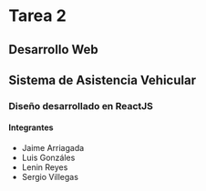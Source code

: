 # Tarea 2
## Desarrollo Web

## Sistema de Asistencia Vehicular

### Diseño desarrollado en ReactJS

#### Integrantes

- Jaime Arriagada
- Luis Gonzáles
- Lenin Reyes
- Sergio Villegas
